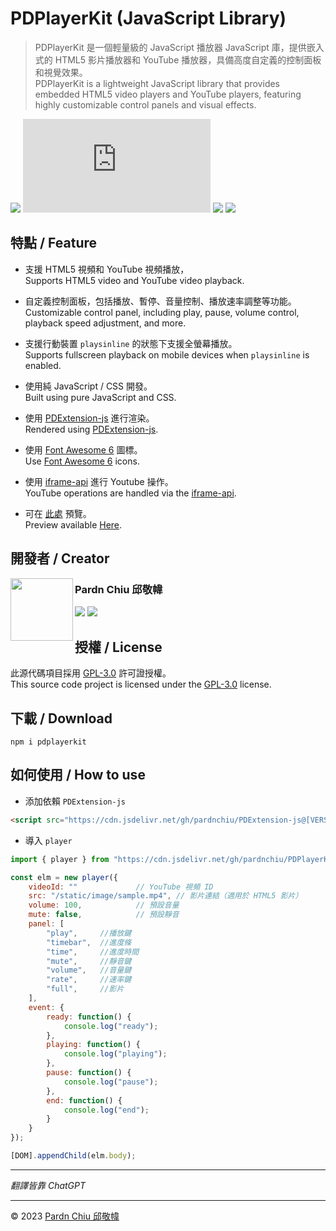 # PDPlayerKit (JavaScript Library)

> PDPlayerKit 是一個輕量級的 JavaScript 播放器 JavaScript 庫，提供嵌入式的 HTML5 影片播放器和 YouTube 播放器，具備高度自定義的控制面板和視覺效果。<br>
> PDPlayerKit is a lightweight JavaScript library that provides embedded HTML5 video players and YouTube players, featuring highly customizable control panels and visual effects.

![](https://img.shields.io/github/v/release/pardnchiu/PDPlayerKit?color=red) ![](https://img.shields.io/github/size/pardnchiu/PDPlayerKit/dist%2FPDPlayerKit.js?color=green) ![](https://img.shields.io/github/license/pardnchiu/PDPlayerKit?color=blue) ![](https://img.shields.io/badge/creator-Pardn%20Chiu%20邱敬幃-A374BF) 

## 特點 / Feature

- 支援 HTML5 視頻和 YouTube 視頻播放，<br>
    Supports HTML5 video and YouTube video playback. 

- 自定義控制面板，包括播放、暫停、音量控制、播放速率調整等功能。<br>
    Customizable control panel, including play, pause, volume control, playback speed adjustment, and more.

- 支援行動裝置 `playsinline` 的狀態下支援全螢幕播放。<br>
    Supports fullscreen playback on mobile devices when `playsinline` is enabled. 
  
- 使用純 JavaScript / CSS 開發。<br>
    Built using pure JavaScript and CSS.
  
- 使用 [PDExtension-js](https://github.com/pardnchiu/PDExtension-js) 進行渲染。<br>
    Rendered using [PDExtension-js](https://github.com/pardnchiu/PDExtension-js).
  
- 使用 [Font Awesome 6](https://fontawesome.com/v6/search) 圖標。<br>
    Use [Font Awesome 6](https://fontawesome.com/v6/search) icons.
  
- 使用 [iframe-api](https://www.youtube.com/iframe_api) 進行 Youtube 操作。<br>
    YouTube operations are handled via the [iframe-api](https://www.youtube.com/iframe_api).
  
- 可在 [此處](https://pardnchiu.github.io/PDPlayerKit) 預覽。<br>
    Preview available [Here](https://pardnchiu.github.io/PDPlayerKit).

## 開發者 / Creator

<a href="https://pardn.io">
<img src=https://pardn.io/image/head-s.jpg align=left width=100 height=100>
</a>

### Pardn Chiu 邱敬幃

[![](https://pardn.io/image/mail.svg)](mailto:mail@pardn.ltd) [![](https://skillicons.dev/icons?i=linkedin)](https://linkedin.com/in/pardnchiu) 

## 授權 / License

此源代碼項目採用 [GPL-3.0](https://github.com/pardnchiu/PDPlayerKit/blob/main/LICENSE) 許可證授權。<br>
This source code project is licensed under the [GPL-3.0](https://github.com/pardnchiu/PDPlayerKit/blob/main/LICENSE) license.

## 下載 / Download

```Shell
npm i pdplayerkit
```

## 如何使用 / How to use

- 添加依賴 `PDExtension-js`
```Html
<script src="https://cdn.jsdelivr.net/gh/pardnchiu/PDExtension-js@[VERSION]/dist/PDExtension.min.js" copyright="Pardn Ltd"></script>
```

- 導入 `player`
```Javascript
import { player } from "https://cdn.jsdelivr.net/gh/pardnchiu/PDPlayerKit@[VERSION]/dist/PDPlayerKit.js";

const elm = new player({
    videoId: ""             // YouTube 視頻 ID
    src: "/static/image/sample.mp4", // 影片連結（適用於 HTML5 影片）
    volume: 100,            // 預設音量
    mute: false,            // 預設靜音
    panel: [
        "play",     //播放鍵
        "timebar",  //進度條
        "time",     //進度時間
        "mute",     //靜音鍵
        "volume",   //音量鍵
        "rate",     //速率鍵
        "full",     //影片
    ],
    event: {
        ready: function() {
            console.log("ready");
        },
        playing: function() {
            console.log("playing");
        },
        pause: function() {
            console.log("pause");
        },
        end: function() {
            console.log("end");
        }
    }
});

[DOM].appendChild(elm.body);
```
***

*翻譯皆靠 ChatGPT*

***

©️ 2023 [Pardn Chiu 邱敬幃](https://www.linkedin.com/in/pardnchiu)
